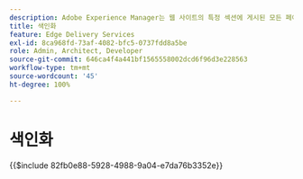 ```yaml
---
description: Adobe Experience Manager는 웹 사이트의 특정 섹션에 게시된 모든 페이지의 색인을 유지하는 방법을 제공합니다. 이는 일반적으로 목록, 피드를 작성하고 페이지 또는 콘텐츠 조각에 대한 검색 및 필터링 사용 사례를 활성화하는 데 사용됩니다.
title: 색인화
feature: Edge Delivery Services
exl-id: 8ca968fd-73af-4082-bfc5-0737fdd8a5be
role: Admin, Architect, Developer
source-git-commit: 646ca4f4a441bf1565558002dcd6f96d3e228563
workflow-type: tm+mt
source-wordcount: '45'
ht-degree: 100%

---
```


# 색인화

{{$include 82fb0e88-5928-4988-9a04-e7da76b3352e}}

